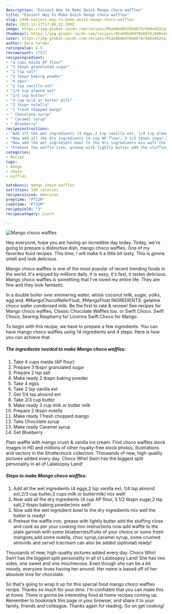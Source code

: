 ```yaml
---
description: "Easiest Way to Make Quick Mango choco waffles"
title: "Easiest Way to Make Quick Mango choco waffles"
slug: 1446-easiest-way-to-make-quick-mango-choco-waffles
date: 2021-11-17T17:06:22.350Z
image: https://img-global.cpcdn.com/recipes/05a68bd0df6b6870/680x482cq70/mango-choco-waffles-recipe-main-photo.jpg
thumbnail: https://img-global.cpcdn.com/recipes/05a68bd0df6b6870/680x482cq70/mango-choco-waffles-recipe-main-photo.jpg
cover: https://img-global.cpcdn.com/recipes/05a68bd0df6b6870/680x482cq70/mango-choco-waffles-recipe-main-photo.jpg
author: Sara Valdez
ratingvalue: 4.9
reviewcount: 17527
recipeingredient:
- "4 cups maida AP flour"
- "3 tbspn granulated sugar"
- "2 tsp salt"
- "2 tbspn baking powder"
- "4 egss"
- "2 tsp vanilla ext"
- "1/4 tsp almond ext"
- "2/3 cup butter"
- "3 cup milk or butter milk"
- "2 tbspn nutella"
- "1 fresh chopped mango"
- " Chocolate syrup"
- " Caramel syrup"
- " Blueberry"
recipeinstructions:
- "Add all the wet ingredients (4 eggs,2 tsp vanilla ext, 1/4 tsp almond ext,2/3 cup butter,3 cups milk or buttermilk) mix well!"
- "Now add all the dry ingredients (4 cup AP flour, 3 1/2 tbspn sugar,2 tsp salt,2 tbspn baking powder)mix well!"
- "Now add the wet ingredient bowl to the dry ingredients mix well the batter is ready!"
- "Preheat the waffle iron, grease with lightly butter add the stuffing close and cook as per your cooking iron instructions now add waffle to the plate garnish with some blueberries/fruits of your choice or some fresh mangoes,add some nutella, choc syrup,caramel syrup, some crushed almonds and serve! Icecream can also be added (optional) ready!"
categories:
- Recipe
tags:
- mango
- choco
- waffles

katakunci: mango choco waffles 
nutrition: 199 calories
recipecuisine: American
preptime: "PT12M"
cooktime: "PT32M"
recipeyield: "3"
recipecategory: Lunch

---
```



![Mango choco waffles](https://img-global.cpcdn.com/recipes/05a68bd0df6b6870/680x482cq70/mango-choco-waffles-recipe-main-photo.jpg)

Hey everyone, hope you are having an incredible day today. Today, we're going to prepare a distinctive dish, mango choco waffles. One of my favorites food recipes. This time, I will make it a little bit tasty. This is gonna smell and look delicious.

Mango choco waffles is one of the most popular of recent trending foods in the world. It's enjoyed by millions daily. It is easy, it's fast, it tastes delicious. Mango choco waffles is something that I've loved my entire life. They are fine and they look fantastic.

In a double boiler over simmering water, whisk coconut milk, sugar, yolks, egg and. #MangoChocoWaferFloat, #MangoFloat INGREDIENTS: gelatine choco wafer condensed milk. Be the first to rate &amp; review! See recipes for Mango choco waffles, Classic Chocolate Waffles too. or Swift Choco. Swift Choco, Searing Raspberry for Licorice Swift Choco for Mango.


To begin with this recipe, we have to prepare a few ingredients. You can have mango choco waffles using 14 ingredients and 4 steps. Here is how you can achieve that.

<!--inarticleads1-->

##### The ingredients needed to make Mango choco waffles:

1. Take 4 cups maida (AP flour)
1. Prepare 3 tbspn granulated sugar
1. Prepare 2 tsp salt
1. Make ready 2 tbspn baking powder
1. Take 4 egss
1. Take 2 tsp vanilla ext
1. Get 1/4 tsp almond ext
1. Take 2/3 cup butter
1. Make ready 3 cup milk or butter milk
1. Prepare 2 tbspn nutella
1. Make ready 1 fresh chopped mango
1. Take  Chocolate syrup
1. Make ready  Caramel syrup
1. Get  Blueberry


Plain waffle with mango crush &amp; vanilla ice cream. Find choco waffles stock images in HD and millions of other royalty-free stock photos, illustrations and vectors in the Shutterstock collection. Thousands of new, high-quality pictures added every day. Choco Whirl Swirl has the biggest split personality in all of Lalaloopsy Land! 

<!--inarticleads2-->

##### Steps to make Mango choco waffles:

1. Add all the wet ingredients (4 eggs,2 tsp vanilla ext, 1/4 tsp almond ext,2/3 cup butter,3 cups milk or buttermilk) mix well!
1. Now add all the dry ingredients (4 cup AP flour, 3 1/2 tbspn sugar,2 tsp salt,2 tbspn baking powder)mix well!
1. Now add the wet ingredient bowl to the dry ingredients mix well the batter is ready!
1. Preheat the waffle iron, grease with lightly butter add the stuffing close and cook as per your cooking iron instructions now add waffle to the plate garnish with some blueberries/fruits of your choice or some fresh mangoes,add some nutella, choc syrup,caramel syrup, some crushed almonds and serve! Icecream can also be added (optional) ready!


Thousands of new, high-quality pictures added every day. Choco Whirl Swirl has the biggest split personality in all of Lalaloopsy Land! She has two sides, one sweet and one mischievous. Even though she can be a bit moody, everyone loves having her around. Her name is based off of her absolute love for chocolate. 

So that's going to wrap it up for this special food mango choco waffles recipe. Thanks so much for your time. I'm confident that you can make this at home. There is gonna be interesting food at home recipes coming up. Remember to bookmark this page in your browser, and share it to your family, friends and colleague. Thanks again for reading. Go on get cooking!
